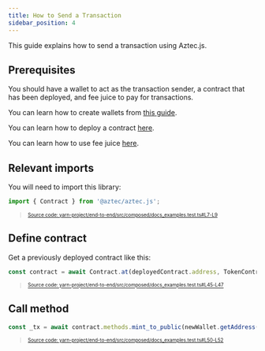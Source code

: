 ```yaml
---
title: How to Send a Transaction
sidebar_position: 4
---
```


This guide explains how to send a transaction using Aztec.js.

## Prerequisites

You should have a wallet to act as the transaction sender, a contract that has been deployed, and fee juice to pay for transactions.

You can learn how to create wallets from [this guide](./create_account.md).

You can learn how to deploy a contract [here](./deploy_contract.md).

You can learn how to use fee juice [here](./pay_fees.md).

## Relevant imports

You will need to import this library:

```typescript title="import_contract" showLineNumbers 
import { Contract } from '@aztec/aztec.js';
```
> <sup><sub><a href="https://github.com/AztecProtocol/aztec-packages/blob/v0.87.9/yarn-project/end-to-end/src/composed/docs_examples.test.ts#L7-L9" target="_blank" rel="noopener noreferrer">Source code: yarn-project/end-to-end/src/composed/docs_examples.test.ts#L7-L9</a></sub></sup>


## Define contract

Get a previously deployed contract like this:

```typescript title="get_contract" showLineNumbers 
const contract = await Contract.at(deployedContract.address, TokenContractArtifact, wallet);
```
> <sup><sub><a href="https://github.com/AztecProtocol/aztec-packages/blob/v0.87.9/yarn-project/end-to-end/src/composed/docs_examples.test.ts#L45-L47" target="_blank" rel="noopener noreferrer">Source code: yarn-project/end-to-end/src/composed/docs_examples.test.ts#L45-L47</a></sub></sup>


## Call method

```typescript title="send_transaction" showLineNumbers 
const _tx = await contract.methods.mint_to_public(newWallet.getAddress(), 1).send().wait();
```
> <sup><sub><a href="https://github.com/AztecProtocol/aztec-packages/blob/v0.87.9/yarn-project/end-to-end/src/composed/docs_examples.test.ts#L50-L52" target="_blank" rel="noopener noreferrer">Source code: yarn-project/end-to-end/src/composed/docs_examples.test.ts#L50-L52</a></sub></sup>

